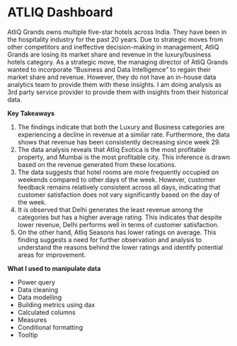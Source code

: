 # ATLIQ Dashboard
AtliQ Grands owns multiple five-star hotels across India. They have been in the hospitality industry for the past 20 years. Due to strategic moves from other competitors and ineffective decision-making in management, AtliQ Grands are losing its market share and revenue in the luxury/business hotels category. As a strategic move, the managing director of AtliQ Grands wanted to incorporate “Business and Data Intelligence” to regain their market share and revenue. However, they do not have an in-house data analytics team to provide them with these insights.
I am doing analysis as 3rd party service provider to provide them with insights from their historical data.

**Key Takeaways**
1. The findings indicate that both the Luxury and Business categories are experiencing a decline in revenue at a similar rate. Furthermore, the data shows that revenue has been consistently decreasing since week 29.
2. The data analysis reveals that Atliq Exotica is the most profitable property, and Mumbai is the most profitable city. This inference is drawn based on the revenue generated from these locations.
3. The data suggests that hotel rooms are more frequently occupied on weekends compared to other days of the week. However, customer feedback remains relatively consistent across all days, indicating that customer satisfaction does not vary significantly based on the day of the week.
4. It is observed that Delhi generates the least revenue among the categories but has a higher average rating. This indicates that despite lower revenue, Delhi performs well in terms of customer satisfaction.
5. On the other hand, Atliq Seasons has lower ratings on average. This finding suggests a need for further observation and analysis to understand the reasons behind the lower ratings and identify potential areas for improvement.

**What I used to manipulate data**
- Power query
- Data cleaning
- Data modelling
- Building metrics using dax
- Calculated columns
- Measures
- Conditional formatting
- Tooltip
